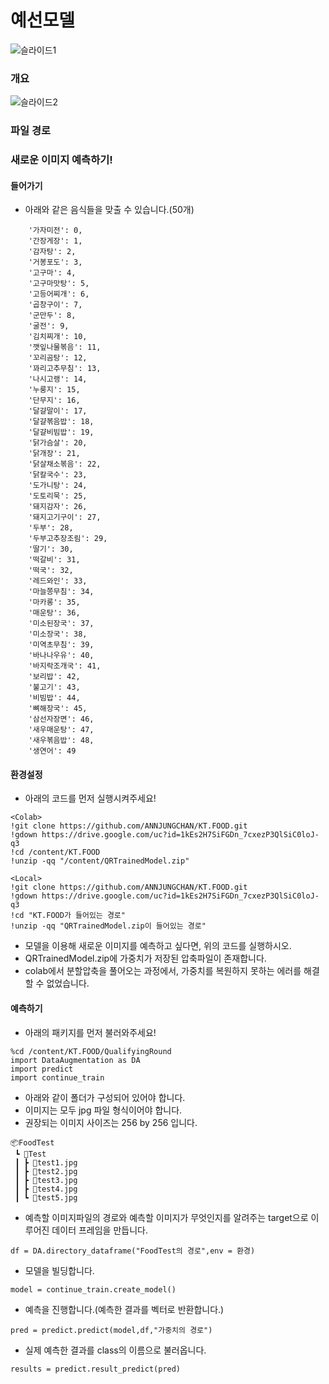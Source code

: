# 예선모델
![슬라이드1](https://user-images.githubusercontent.com/89781598/193318478-ab62900a-1511-41e4-bc25-91acb6896a8e.JPG)

### 개요
![슬라이드2](https://user-images.githubusercontent.com/89781598/193318547-f69aa137-2fce-484f-8915-3e179ba53972.JPG)

### 파일 경로


### 새로운 이미지 예측하기!
#### 들어가기
- 아래와 같은 음식들을 맞출 수 있습니다.(50개)
```
    '가자미전': 0,
    '간장게장': 1,
    '감자탕': 2,
    '거봉포도': 3,
    '고구마': 4,
    '고구마맛탕': 5,
    '고등어찌개': 6,
    '곱창구이': 7,
    '군만두': 8,
    '굴전': 9,
    '김치찌개': 10,
    '깻잎나물볶음': 11,
    '꼬리곰탕': 12,
    '꽈리고추무침': 13,
    '나시고랭': 14,
    '누룽지': 15,
    '단무지': 16,
    '달걀말이': 17,
    '달걀볶음밥': 18,
    '달걀비빔밥': 19,
    '닭가슴살': 20,
    '닭개장': 21,
    '닭살채소볶음': 22,
    '닭칼국수': 23,
    '도가니탕': 24,
    '도토리묵': 25,
    '돼지감자': 26,
    '돼지고기구이': 27,
    '두부': 28,
    '두부고추장조림': 29,
    '딸기': 30,
    '떡갈비': 31,
    '떡국': 32,
    '레드와인': 33,
    '마늘쫑무침': 34,
    '마카롱': 35,
    '매운탕': 36,
    '미소된장국': 37,
    '미소장국': 38,
    '미역초무침': 39,
    '바나나우유': 40,
    '바지락조개국': 41,
    '보리밥': 42,
    '불고기': 43,
    '비빔밥': 44,
    '뼈해장국': 45,
    '삼선자장면': 46,
    '새우매운탕': 47,
    '새우볶음밥': 48,
    '생연어': 49
```
#### 환경설정
- 아래의 코드를 먼저 실행시켜주세요!
```
<Colab>
!git clone https://github.com/ANNJUNGCHAN/KT.FOOD.git
!gdown https://drive.google.com/uc?id=1kEs2H7SiFGDn_7cxezP3QlSiC0loJ-q3
!cd /content/KT.FOOD
!unzip -qq "/content/QRTrainedModel.zip"

<Local>
!git clone https://github.com/ANNJUNGCHAN/KT.FOOD.git
!gdown https://drive.google.com/uc?id=1kEs2H7SiFGDn_7cxezP3QlSiC0loJ-q3
!cd "KT.FOOD가 들어있는 경로"
!unzip -qq "QRTrainedModel.zip이 들어있는 경로"
```
- 모델을 이용해 새로운 이미지를 예측하고 싶다면, 위의 코드를 실행하시오.
- QRTrainedModel.zip에 가중치가 저장된 압축파일이 존재합니다.
- colab에서 분할압축을 풀어오는 과정에서, 가중치를 복원하지 못하는 에러를 해결할 수 없었습니다.

#### 예측하기
- 아래의 패키지를 먼저 불러와주세요!
```
%cd /content/KT.FOOD/QualifyingRound
import DataAugmentation as DA
import predict
import continue_train
```
- 아래와 같이 폴더가 구성되어 있어야 합니다.
- 이미지는 모두 jpg 파일 형식이어야 합니다.
- 권장되는 이미지 사이즈는 256 by 256 입니다.
```
📦FoodTest
 ┗ 📂Test
 ┃ ┣ 📜test1.jpg
 ┃ ┣ 📜test2.jpg
 ┃ ┣ 📜test3.jpg
 ┃ ┣ 📜test4.jpg
 ┃ ┗ 📜test5.jpg
```
- 예측할 이미지파일의 경로와 예측할 이미지가 무엇인지를 알려주는 target으로 이루어진 데이터 프레임을 만듭니다.
```
df = DA.directory_dataframe("FoodTest의 경로",env = 환경)
```
- 모델을 빌딩합니다.
```
model = continue_train.create_model()
```
- 예측을 진행합니다.(예측한 결과를 벡터로 반환합니다.)
```
pred = predict.predict(model,df,"가중치의 경로")
```
- 실제 예측한 결과를 class의 이름으로 불러옵니다.
```
results = predict.result_predict(pred)
```
